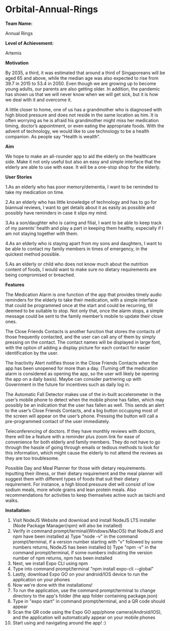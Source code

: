 # Orbital-Annual-Rings


**Team Name:** 

Annual Rings


**Level of Achievement:** 

Artemis


**Motivation**

By 2035, a third, it was estimated that around a third of Singaporeans will be aged 65 and above, while the median age was also expected to rise from 39.7 in 2015 to 53.4 in 2050. Even though we are growing up to become young adults, our parents are also getting older. In addition, the pandemic has shown us that we will never know when we will get sick, but it is how we deal with it and overcome it.

A little closer to home, one of us has a grandmother who is diagnosed with high blood pressure and does not reside in the same location as him. It is often worrying as he is afraid his grandmother might miss her medication timing, doctor’s appointment, or even eating the appropriate foods. With the advent of technology, we would like to use technology to be a health companion. As people say “Health is wealth”.


**Aim** 

We hope to make an all-rounder app to aid the elderly on the healthcare side. Make it not only useful but also an easy and simple interface that the elderly are able to use with ease. It will be a one-stop shop for the elderly.


**User Stories**

1.As an elderly who has poor memory/dementia, I want to be reminded to take my medication on time.

2.As an elderly who has little knowledge of technology and has to go for biannual reviews, I want to get details about it as easily as possible and possibly have reminders in case it slips my mind.

3.As a son/daughter who is caring and filial, I want to be able to keep track of my parents’ health and play a part in keeping them healthy, especially if I am not staying together with them.

4.As an elderly who is staying apart from my sons and daughters, I want to be able to contact my family members in times of emergency, in the quickest method possible.

5.As an elderly or child who does not know much about the nutrition content of foods, I would want to make sure no dietary requirements are being compromised or breached.


**Features**

The Medication Alarm is one function of the app that provides timely audio reminders for the elderly to take their medication, with a simple interface that could be programmed once at the start and could be recurring, till deemed to be suitable to stop. Not only that, once the alarm stops, a simple message could be sent to the family member’s mobile to update their close ones.

The Close Friends Contacts is another function that stores the contacts of those frequently contacted, and the user can call any of them by simply pressing on the contact. The contact names will be displayed in large font, with the option of adding a display picture for each contact for easier identification by the user.

The Inactivity Alert notifies those in the Close Friends Contacts when the app has been unopened for more than a day. (Turning off the medication alarm is considered as opening the app, so the user will likely be opening the app on a daily basis). Maybe can consider partnering up with Government in the future for incentives such as daily log in.

The Automatic Fall Detector makes use of the in-built accelerometer in the user’s mobile phone to detect when the mobile phone has fallen, which may possibly be an indication that the user has fallen as well. This sends an alert to the user’s Close Friends Contacts, and a big button occupying most of the screen will appear on the user’s phone. Pressing the button will call a pre-programmed contact of the user immediately. 

Teleconferencing of doctors. If they have monthly reviews with doctors, there will be a feature with a reminder plus zoom link for ease of convenience for both elderly and family members. They do not have to go through the hassle of going through emails or tedious methods to look for this information, which might cause the elderly to not attend the reviews as they are too troublesome.

Possible Day and Meal Planner for those with dietary requirements. Inputting their illness, or their dietary requirement and the meal planner will suggest them with different types of foods that suit their dietary requirement. For instance, a high blood pressure diet will consist of low sodium meals, more whole grains and lean protein meals. Also recommendations for activities to keep themselves active such as taichi and walks.


**Installation:**

1) Visit NodeJS Website and download and install NodeJS LTS installer (Node Package Manager(npm) will also be installed)
2) Verify in command prompt/terminal(Windows/MacOS) that NodeJS and npm have been installed
  a) Type "node -v" in the command prompt/terminal, if a version number starting with "v" followed by some numbers returns, NodeJS has been installed
  b) Type "npm -v" in the command prompt/terminal, if some numbers indicating the version number of npm returns, npm has been installed
3) Next, we install Expo CLI using npm
4) Type into command prompt/terminal "npm install expo-cli --global"
5) Lastly, download Expo GO on your android/IOS device to run the application on your phones
6) Now we're done with the installations!
7) To run the application, use the command prompt/terminal to change directory to the app's folder (the app folder containing package.json)
8) Type in "expo start" in command prompt/terminal, and a QR code should appear
9) Scan the QR code using the Expo GO app/phone camera(Android/IOS), and the application will automatically appear on your mobile phones
10) Start using and navigating around the app! :)
